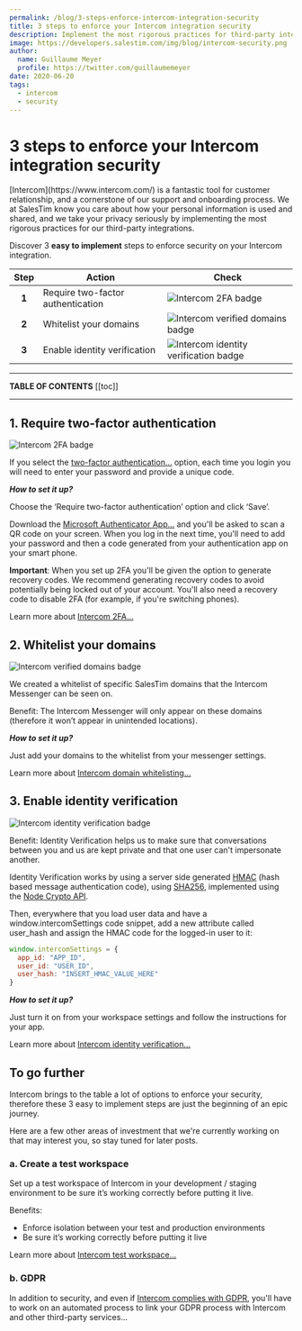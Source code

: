 ```yaml
---
permalink: /blog/3-steps-enforce-intercom-integration-security
title: 3 steps to enforce your Intercom integration security
description: Implement the most rigorous practices for third-party integrations. Discover 2 easy to implement steps to enforce security on your Intercom platform.
image: https://developers.salestim.com/img/blog/intercom-security.png
author:
  name: Guillaume Meyer
  profile: https://twitter.com/guillaumemeyer
date: 2020-06-20
tags:
  - intercom
  - security
---
```


# 3 steps to enforce your Intercom integration security
<BlogHeadline />
[Intercom](https://www.intercom.com/) is a fantastic tool for customer relationship, and a cornerstone of our support and onboarding process. We at SalesTim know you care about how your personal information is used and shared, and we take your privacy seriously by implementing the most rigorous practices for our third-party integrations.  

Discover 3 **easy to implement** steps to enforce security on your Intercom integration.

| Step | Action | Check |
|:----:|--------|-------|
| **1** | Require two-factor authentication | ![Intercom 2FA badge](https://img.shields.io/badge/2FA-Verified-success.svg?logo=intercom) |
| **2** | Whitelist your domains | ![Intercom verified domains badge](https://img.shields.io/badge/Domains-Verified-success.svg?logo=intercom) |
| **3** | Enable identity verification | ![Intercom identity verification badge](https://img.shields.io/badge/Identity-Verified-success.svg?logo=intercom) |

---
**TABLE OF CONTENTS**
[[toc]]

---

## 1. Require two-factor authentication
![Intercom 2FA badge](https://img.shields.io/badge/2FA-Verified-success.svg?logo=intercom)

If you select the [two-factor authentication...](https://en.wikipedia.org/wiki/Multi-factor_authentication) option, each time you login you will need to enter your password and provide a unique code.  

***How to set it up?***

Choose the ‘Require two-factor authentication’ option and click ‘Save’.

Download the [Microsoft Authenticator App...](https://www.microsoft.com/en-us/account/authenticator) and you'll be asked to scan a QR code on your screen.
When you log in the next time, you'll need to add your password and then a code generated from your authentication app on your smart phone.  

**Important**: When you set up 2FA you'll be given the option to generate recovery codes. We recommend generating recovery codes to avoid potentially being locked out of your account. You'll also need a recovery code to disable 2FA (for example, if you're switching phones). 

Learn more about [Intercom 2FA...](https://www.intercom.com/help/configure-intercom/staying-secure/protect-your-account-with-2fa-and-google-sign-on)

## 2. Whitelist your domains
![Intercom verified domains badge](https://img.shields.io/badge/Domains-Verified-success.svg?logo=intercom)

We created a whitelist of specific SalesTim domains that the Intercom Messenger can be seen on.  

Benefit: The Intercom Messenger will only appear on these domains (therefore it won’t appear in unintended locations).

***How to set it up?***

Just add your domains to the whitelist from your messenger settings.

Learn more about [Intercom domain whitelisting...](https://www.intercom.com/help/configure-intercom/staying-secure/whitelisting-the-domains-you-use-with-intercom)

## 3. Enable identity verification
![Intercom identity verification badge](https://img.shields.io/badge/Identity-Verified-success.svg?logo=intercom)

Benefit: Identity Verification helps us to make sure that conversations between you and us are kept private and that one user can't impersonate another.

Identity Verification works by using a server side generated [HMAC](https://en.wikipedia.org/wiki/HMAC) (hash based message authentication code), using [SHA256](https://en.wikipedia.org/wiki/SHA-2), implemented using the [Node Crypto API](https://nodejs.org/api/crypto.html).

Then, everywhere that you load user data and have a window.intercomSettings code snippet, add a new attribute called user_hash and assign the HMAC code for the logged-in user to it:

```javascript
window.intercomSettings = {
  app_id: "APP_ID",
  user_id: "USER_ID",
  user_hash: "INSERT_HMAC_VALUE_HERE"
}
```

***How to set it up?***

Just turn it on from your workspace settings and follow the instructions for your app.

Learn more about [Intercom identity verification...](https://developers.intercom.com/installing-intercom/docs/enable-identity-verification-on-your-web-product)

## To go further
Intercom brings to the table a lot of options to enforce your security, therefore these 3 easy to implement steps are just the beginning of an epic journey.  

Here are a few other areas of investment that we're currently working on that may interest you, so stay tuned for later posts.

### a. Create a test workspace
Set up a test workspace of Intercom in your development / staging environment to be sure it’s working correctly before putting it live.  

Benefits:
* Enforce isolation between your test and production environments
* Be sure it’s working correctly before putting it live

Learn more about [Intercom test workspace...](https://www.intercom.com/help/configure-intercom/create-a-test-version-of-intercom/create-a-test-workspace-in-intercom)

### b. GDPR
In addition to security, and even if [Intercom complies with GDPR](https://www.intercom.com/help/pricing-privacy-and-terms/data-protection/how-intercom-complies-with-gdpr), you'll have to work on an automated process to link your GDPR process with Intercom and other third-party services...

<Comments />
